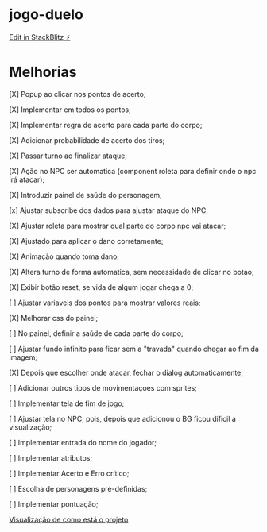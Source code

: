 # jogo-duelo

[Edit in StackBlitz ⚡️](https://stackblitz.com/~/github.com/LuizHeSilva/jogo-duelo)

# Melhorias
[X] Popup ao clicar nos pontos de acerto;

[X] Implementar em todos os pontos;

[X] Implementar regra de acerto para cada parte do corpo;

[X] Adicionar probabilidade de acerto dos tiros;

[X] Passar turno ao finalizar ataque;

[X] Ação no NPC ser automatica (component roleta para definir onde o npc irá atacar);

[X] Introduzir painel de saúde do personagem;

[x] Ajustar subscribe dos dados para ajustar ataque do NPC;

[X] Ajustar roleta para mostrar qual parte do corpo npc vai atacar;

[X] Ajustado para aplicar o dano corretamente;

[X] Animação quando toma dano;

[X] Altera turno de forma automatica, sem necessidade de clicar no botao;

[X] Exibir botão reset, se vida de algum jogar chega a 0;

[ ] Ajustar variaveis dos pontos para mostrar valores reais;

[X] Melhorar css do painel;

[ ] No painel, definir a saúde de cada parte do corpo; 

[ ] Ajustar fundo infinito para ficar sem a "travada" quando chegar ao fim da imagem;

[X] Depois que escolher onde atacar, fechar o dialog automaticamente;

[ ] Adicionar outros tipos de movimentaçoes com sprites;

[ ] Implementar tela de fim de jogo;

[ ] Ajustar tela no NPC, pois, depois que adicionou o BG ficou dificil a visualização;

[ ] Implementar entrada do nome do jogador;

[ ] Implementar atributos;

[ ] Implementar Acerto e Erro crítico;

[ ] Escolha de personagens pré-definidas;

[ ] Implementar pontuação;

[Visualização de como está o projeto](https://luizhesilva.github.io/jogo-duelo/)
